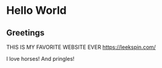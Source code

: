 # Hello World

## Greetings

THIS IS MY FAVORITE WEBSITE EVER https://leekspin.com/

I love horses!
And pringles!
